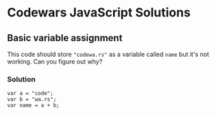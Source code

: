 # Codewars JavaScript Solutions

## Basic variable assignment

This code should store `"codewa.rs"` as a variable called `name` but it's not working. Can you figure out why?

### Solution

```
var a = "code";
var b = "wa.rs";
var name = a + b;
```
